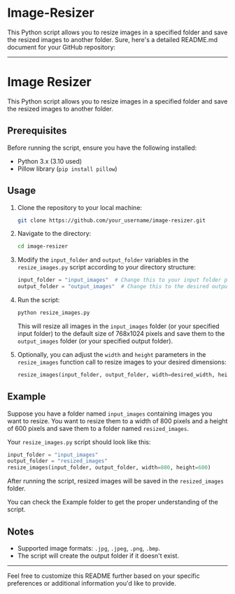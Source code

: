 # Image-Resizer
This Python script allows you to resize images in a specified folder and save the resized images to another folder.
Sure, here's a detailed README.md document for your GitHub repository:

---

# Image Resizer

This Python script allows you to resize images in a specified folder and save the resized images to another folder.

## Prerequisites

Before running the script, ensure you have the following installed:

- Python 3.x (3.10 used)
- Pillow library (`pip install pillow`)

## Usage

1. Clone the repository to your local machine:

   ```bash
   git clone https://github.com/your_username/image-resizer.git
   ```

2. Navigate to the directory:

   ```bash
   cd image-resizer
   ```

3. Modify the `input_folder` and `output_folder` variables in the `resize_images.py` script according to your directory structure:

   ```python
   input_folder = "input_images"  # Change this to your input folder path
   output_folder = "output_images"  # Change this to the desired output folder path
   ```

4. Run the script:

   ```bash
   python resize_images.py
   ```

   This will resize all images in the `input_images` folder (or your specified input folder) to the default size of 768x1024 pixels and save them to the `output_images` folder (or your specified output folder).

5. Optionally, you can adjust the `width` and `height` parameters in the `resize_images` function call to resize images to your desired dimensions:

   ```python
   resize_images(input_folder, output_folder, width=desired_width, height=desired_height)
   ```

## Example

Suppose you have a folder named `input_images` containing images you want to resize. You want to resize them to a width of 800 pixels and a height of 600 pixels and save them to a folder named `resized_images`.

Your `resize_images.py` script should look like this:

```python
input_folder = "input_images"
output_folder = "resized_images"
resize_images(input_folder, output_folder, width=800, height=600)
```

After running the script, resized images will be saved in the `resized_images` folder.

You can check the Example folder to get the proper understanding of the script.

## Notes

- Supported image formats: `.jpg`, `.jpeg`, `.png`, `.bmp`.
- The script will create the output folder if it doesn't exist.

---

Feel free to customize this README further based on your specific preferences or additional information you'd like to provide.
